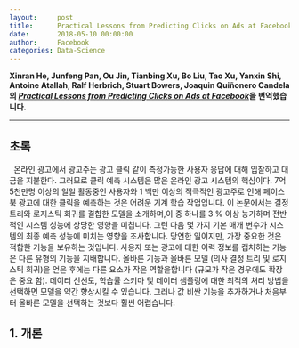 ```yaml
---
layout:     post
title:      Practical Lessons from Predicting Clicks on Ads at Facebook
date:       2018-05-10 00:00:00
author:     Facebook
categories: Data-Science
---  
```

  
  
**Xinran He, Junfeng Pan, Ou Jin, Tianbing Xu, Bo Liu, Tao Xu, Yanxin Shi, Antoine Atallah, Ralf Herbrich, Stuart Bowers, Joaquin Quiñonero Candela의 [*Practical Lessons from Predicting Clicks on Ads at Facebook*](http://quinonero.net/Publications/predicting-clicks-facebook.pdf)을 번역했습니다.**
  
  
- - -
  
## 초록
  
온라인 광고에서 광고주는 광고 클릭 같이 측정가능한 사용자 응답에 대해 입찰하고 대금을 지불한다. 그러므로 클릭 예측 시스템은 많은 온라인 광고 시스템의 핵심이다. 7억 5천만명 이상의 일일 활동중인 사용자와 1 백만 이상의 적극적인 광고주로 인해 페이스 북 광고에 대한 클릭을 예측하는 것은 어려운 기계 학습 작업입니다. 이 논문에서는 결정 트리와 로지스틱 회귀를 결합한 모델을 소개하며,이 중 하나를 3 % 이상 능가하며 전반적인 시스템 성능에 상당한 영향을 미칩니다. 그런 다음 몇 가지 기본 매개 변수가 시스템의 최종 예측 성능에 미치는 영향을 조사합니다. 당연한 일이지만, 가장 중요한 것은 적합한 기능을 보유하는 것입니다. 사용자 또는 광고에 대한 이력 정보를 캡처하는 기능은 다른 유형의 기능을 지배합니다. 올바른 기능과 올바른 모델 (의사 결정 트리 및 로지스틱 회귀)을 얻은 후에는 다른 요소가 작은 역할을합니다 (규모가 작은 경우에도 확장은 중요 함). 데이터 신선도, 학습률 스키마 및 데이터 샘플링에 대한 최적의 처리 방법을 선택하면 모델을 약간 향상시킬 수 있습니다. 그러나 값 비싼 기능을 추가하거나 처음부터 올바른 모델을 선택하는 것보다 훨씬 어렵습니다.
  
## 1. 개론
